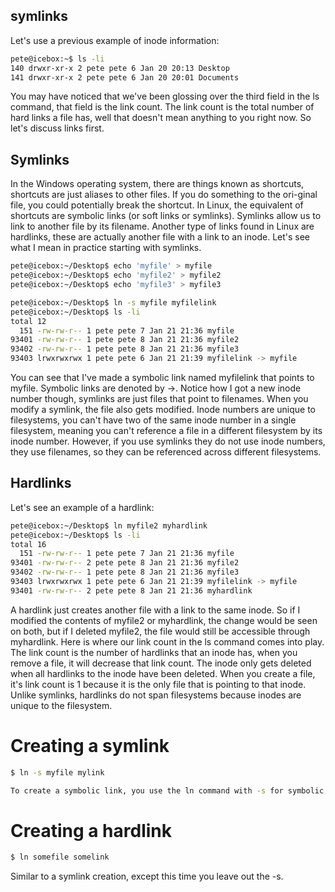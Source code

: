 ## symlinks
Let's use a previous example of inode information:

```sh
pete@icebox:~$ ls -li
140 drwxr-xr-x 2 pete pete 6 Jan 20 20:13 Desktop
141 drwxr-xr-x 2 pete pete 6 Jan 20 20:01 Documents

```

You may have noticed that we've been glossing over the third field in the ls command, that field is the link count.
The link count is the total number of hard links a file has, well that doesn't mean anything to you right now. So let's discuss links first.

## Symlinks
In the Windows operating system, there are things known as shortcuts, shortcuts are just aliases to other files.
If you do something to the ori-ginal file, you could potentially break the shortcut. 
In Linux, the equivalent of shortcuts are symbolic links (or soft links or symlinks). Symlinks allow us to link to another file by its filename.
Another type of links found in Linux are hardlinks, these are actually another file with a link to an inode. Let's see what I mean in practice starting with symlinks.

```sh
pete@icebox:~/Desktop$ echo 'myfile' > myfile
pete@icebox:~/Desktop$ echo 'myfile2' > myfile2
pete@icebox:~/Desktop$ echo 'myfile3' > myfile3

pete@icebox:~/Desktop$ ln -s myfile myfilelink
pete@icebox:~/Desktop$ ls -li
total 12
  151 -rw-rw-r-- 1 pete pete 7 Jan 21 21:36 myfile
93401 -rw-rw-r-- 1 pete pete 8 Jan 21 21:36 myfile2
93402 -rw-rw-r-- 1 pete pete 8 Jan 21 21:36 myfile3
93403 lrwxrwxrwx 1 pete pete 6 Jan 21 21:39 myfilelink -> myfile
```

You can see that I've made a symbolic link named myfilelink that points to myfile.
Symbolic links are denoted by ->. Notice how I got a new inode number though, symlinks are just files that point to filenames.
When you modify a symlink, the file also gets modified.
Inode numbers are unique to filesystems, you can't have two of the same inode number in a single filesystem, meaning you can't reference a file in a different filesystem by its inode number.
However, if you use symlinks they do not use inode numbers, they use filenames, so they can be referenced across different filesystems.

## Hardlinks
Let's see an example of a hardlink:

```sh
pete@icebox:~/Desktop$ ln myfile2 myhardlink
pete@icebox:~/Desktop$ ls -li
total 16
  151 -rw-rw-r-- 1 pete pete 7 Jan 21 21:36 myfile
93401 -rw-rw-r-- 2 pete pete 8 Jan 21 21:36 myfile2
93402 -rw-rw-r-- 1 pete pete 8 Jan 21 21:36 myfile3
93403 lrwxrwxrwx 1 pete pete 6 Jan 21 21:39 myfilelink -> myfile
93401 -rw-rw-r-- 2 pete pete 8 Jan 21 21:36 myhardlink

```
A hardlink just creates another file with a link to the same inode.
So if I modified the contents of myfile2 or myhardlink, the change would be seen on both, but if I deleted myfile2, the file would still be accessible through myhardlink. Here is where our link count in the ls command comes into play.
The link count is the number of hardlinks that an inode has, when you remove a file, it will decrease that link count.
The inode only gets deleted when all hardlinks to the inode have been deleted. When you create a file, it's link count is 1 because it is the only file that is pointing to that inode.
Unlike symlinks, hardlinks do not span filesystems because inodes are unique to the filesystem.

# Creating a symlink
```sh
$ ln -s myfile mylink

To create a symbolic link, you use the ln command with -s for symbolic and you specific a target file and then a link name.
```

# Creating a hardlink
```sh
$ ln somefile somelink
```

Similar to a symlink creation, except this time you leave out the -s.
